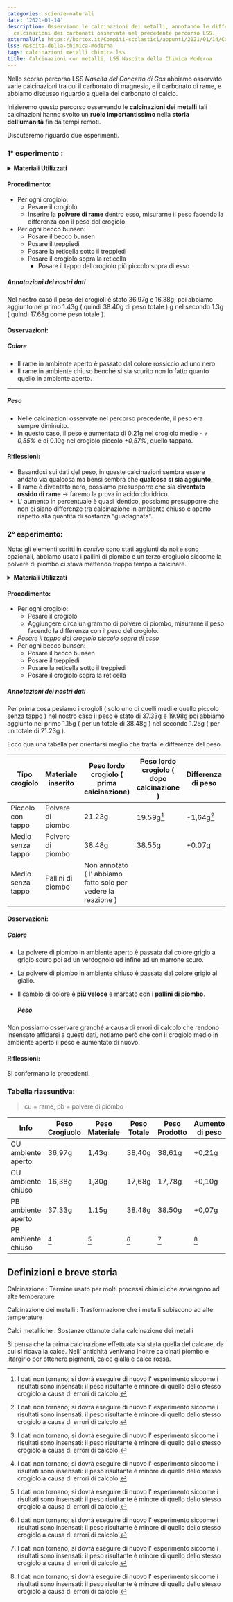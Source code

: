 ```yaml
---
categories: scienze-naturali
date: '2021-01-14'
description: Osserviamo le calcinazioni dei metalli, annotando le differenze con le
  calcinazioni dei carbonati osservate nel precedente percorso LSS.
externalUrl: https://bortox.it/Compiti-scolastici/appunti/2021/01/14/Calcinazioni-dei-metalli.html
lss: nascita-della-chimica-moderna
tags: calcinazioni metalli chimica lss
title: Calcinazioni con metalli, LSS Nascita della Chimica Moderna
---
```


Nello scorso percorso LSS _Nascita del Concetto di Gas_ abbiamo osservato varie calcinazioni tra cui il carbonato di magnesio, e il carbonato di rame, e abbiamo discusso riguardo a quella del carbonato di calcio. 

Inizieremo questo percorso osservando le **calcinazioni dei metalli** tali calcinazioni hanno svolto un **ruolo importantissimo** nella **storia dell’umanità** fin da tempi remoti. 

Discuteremo riguardo due esperimenti.

### 1° esperimento :

<details>
  <summary><b>Materiali Utilizzati</b></summary>

  • Crogiolo piccolo con tappo<br>
  • Crogiolo medio senza tappo<br>
  • Bilancia<br>
  • Spatola<br>
  • Polvere di rame<br>
  • 2 * treppiedi<br>
  • 2 * reticella<br>
  • 2 * becco bunsen<br>

</details>

#### Procedimento:

- Per ogni crogiolo:
  - Pesare il crogiolo
  - Inserire la **polvere di rame** dentro esso, misurarne il peso facendo la differenza con il peso del crogiolo.
- Per ogni becco bunsen:
  - Posare il becco bunsen
  - Posare il treppiedi
  - Posare la reticella sotto il treppiedi
  - Posare il crogiolo sopra la reticella
    - Posare il tappo del crogiolo più piccolo sopra di esso

##### Annotazioni dei nostri dati

Nel nostro caso il peso dei crogioli è stato 36.97g e 16.38g; poi abbiamo aggiunto nel primo 1.43g ( quindi 38.40g di peso totale ) g nel secondo 1.3g ( quindi 17.68g come peso totale ).

#### Osservazioni:

##### Colore

- Il rame in ambiente aperto è passato dal colore rossiccio ad uno nero.
- Il rame in ambiente chiuso benché si sia scurito non lo fatto quanto quello in ambiente aperto. 

---

##### Peso

- Nelle calcinazioni osservate nel percorso precedente, il peso era sempre diminuito.
- In questo caso, il peso è aumentato di 0.21g nel crogiolo medio - _+ 0,55%_ e di 0.10g nel crogiolo piccolo _+0,57%_, quello tappato.

#### Riflessioni:

- Basandosi sui dati del peso, in queste calcinazioni sembra essere andato via qualcosa ma bensì sembra che **qualcosa si sia aggiunto**.
- Il rame è diventato nero, possiamo presupporre che sia **diventato ossido di rame** → faremo la prova in acido cloridrico.
- L' aumento in percentuale è quasi identico, possiamo presupporre che non ci siano differenze tra calcinazione in ambiente chiuso e aperto rispetto alla quantità di sostanza "guadagnata".

### 2° esperimento:

 Nota: gli elementi scritti in <i> corsivo </i> sono stati aggiunti da noi e sono opzionali, abbiamo usato i pallini di piombo e un terzo crogiuolo siccome la polvere di piombo ci stava mettendo troppo tempo a calcinare.

<details>
  <summary><b>Materiali Utilizzati</b></summary>

  • Crogiolo piccolo con tappo<br>
  • 2 * crogioli medi senza tappo <i>+1</i><br>
  • Bilancia<br>
  • Spatola<br>
  • Polvere di piombo<br>
  •  <i>+ Pallini di piombo</i><br>
  • 2 * reticelle <i>+1</i><br>
  • 2 * treppiedi <i>+1</i><br>
  • 2 * becco bunsen <i>+1</i><br>

</details>

#### Procedimento:

- Per ogni crogiolo:
  - Pesare il crogiolo
  - Aggiungere circa un grammo di polvere di piombo, misurarne il peso facendo la differenza con il peso del crogiolo.
- _Posare il tappo del crogiolo piccolo sopra di esso_
- Per ogni becco bunsen:
  - Posare il becco bunsen
  - Posare il treppiedi
  - Posare la reticella sotto il treppiedi
  - Posare il crogiolo sopra la reticella

##### Annotazioni dei nostri dati

Per prima cosa pesiamo i crogioli ( solo uno di quelli medi e quello piccolo senza tappo ) nel nostro caso il peso è stato di  37.33g e 19.98g poi abbiamo aggiunto nel primo 1.15g ( per un totale di 38.48g ) nel secondo 1.25g ( per un totale di 21.23g ).

Ecco qua una tabella per orientarsi meglio che tratta le differenze del peso.

| Tipo crogiolo     | Materiale inserito | Peso lordo crogiolo ( prima calcinazione)                     | Peso lordo crogiolo ( dopo calcinazione ) | Differenza di peso | Aumento in percentuale |
| ----------------- | ------------------ | ------------------------------------------------------------- | ----------------------------------------- | ------------------ | ---------------------- |
| Piccolo con tappo | Polvere di piombo  | 21.23g                                                        | 19.59g[^1]                                | -1,64g[^1]         | -7,76%[^1]             |
| Medio senza tappo | Polvere di piombo  | 38.48g                                                        | 38.55g                                    | +0.07g             | +0,18%                 |
| Medio senza tappo | Pallini di piombo  | Non annotato ( l' abbiamo fatto solo per vedere la reazione ) |                                           |                    |                        |

#### Osservazioni:

##### Colore

- La polvere di piombo in ambiente aperto è passata dal colore grigio a grigio scuro poi ad un verdognolo ed infine ad un marrone scuro.

- La polvere di piombo in ambiente chiuso è passata dal colore grigio al giallo. 

- Il cambio di colore è **più veloce** e marcato con i **pallini di piombo**.
  
  ##### Peso

Non possiamo osservare granché a causa di errori di calcolo che rendono insensato affidarsi a questi dati, notiamo però che con il crogiolo medio in ambiente aperto il peso è aumentato di nuovo.

#### Riflessioni:

Si confermano le precedenti.

### Tabella riassuntiva:

> cu = rame, pb = polvere di piombo

| Info               | Peso Crogiuolo | Peso Materiale | Peso Totale | Peso Prodotto | Aumento di peso |
| ------------------ | -------------- | -------------- | ----------- | ------------- | --------------- |
| CU ambiente aperto | 36,97g         | 1,43g          | 38,40g      | 38,61g        | +0,21g          |
| CU ambiente chiuso | 16,38g         | 1,30g          | 17,68g      | 17,78g        | +0,10g          |
| PB ambiente aperto | 37.33g         | 1.15g          | 38.48g      | 38.50g        | +0,07g          |
| PB ambiente chiuso | [^1]           | [^1]           | [^1]        | [^1]          | [^1]            |

[^1]: I dati non tornano;  si dovrà eseguire di nuovo l' esperimento siccome i risultati sono insensati: il peso risultante è minore di quello dello stesso crogiolo a causa di errori di calcolo.

## Definizioni e breve storia

Calcinazione
: Termine usato per molti processi chimici che avvengono ad alte temperature

Calcinazione dei metalli
: Trasformazione che i metalli subiscono ad alte temperature

Calci metalliche
: Sostanze ottenute dalla calcinazione dei metalli

Si pensa che la prima calcinazione effettuata sia stata quella del calcare, da cui si ricava la calce. Nell' antichità venivano inoltre calcinati piombo e litargirio per ottenere pigmenti, calce gialla e calce rossa.